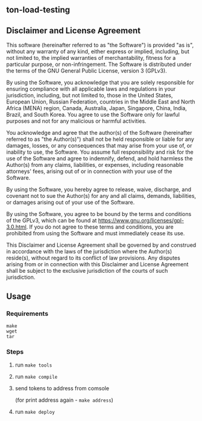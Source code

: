 ## ton-load-testing

## Disclaimer and License Agreement

This software (hereinafter referred to as "the Software") is provided "as is", without any warranty of any kind, either express or implied, including, but not limited to, the implied warranties of merchantability, fitness for a particular purpose, or non-infringement. The Software is distributed under the terms of the GNU General Public License, version 3 (GPLv3).

By using the Software, you acknowledge that you are solely responsible for ensuring compliance with all applicable laws and regulations in your jurisdiction, including, but not limited to, those in the United States, European Union, Russian Federation, countries in the Middle East and North Africa (MENA) region, Canada, Australia, Japan, Singapore, China, India, Brazil, and South Korea. You agree to use the Software only for lawful purposes and not for any malicious or harmful activities.

You acknowledge and agree that the author(s) of the Software (hereinafter referred to as "the Author(s)") shall not be held responsible or liable for any damages, losses, or any consequences that may arise from your use of, or inability to use, the Software. You assume full responsibility and risk for the use of the Software and agree to indemnify, defend, and hold harmless the Author(s) from any claims, liabilities, or expenses, including reasonable attorneys' fees, arising out of or in connection with your use of the Software.

By using the Software, you hereby agree to release, waive, discharge, and covenant not to sue the Author(s) for any and all claims, demands, liabilities, or damages arising out of your use of the Software.

By using the Software, you agree to be bound by the terms and conditions of the GPLv3, which can be found at https://www.gnu.org/licenses/gpl-3.0.html. If you do not agree to these terms and conditions, you are prohibited from using the Software and must immediately cease its use.

This Disclaimer and License Agreement shall be governed by and construed in accordance with the laws of the jurisdiction where the Author(s) reside(s), without regard to its conflict of law provisions. Any disputes arising from or in connection with this Disclaimer and License Agreement shall be subject to the exclusive jurisdiction of the courts of such jurisdiction.

## Usage

### Requirements
```
make
wget
tar
```

### Steps

1. run `make tools`
2. run `make compile`
3. send tokens to address from comsole

   (for print address again - `make address`)
4. run `make deploy`
